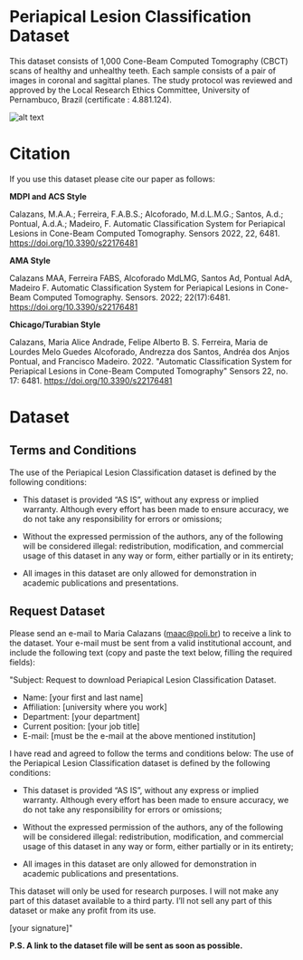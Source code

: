 # Periapical Lesion Classification Dataset

This dataset consists of 1,000 Cone-Beam Computed Tomography (CBCT) scans of healthy and unhealthy teeth. Each sample consists of a pair of images in coronal and sagittal planes. The study protocol was reviewed and approved by the Local Research Ethics Committee, University of Pernambuco, Brazil (certificate : 4.881.124).

![alt text]([http://url/to/img.png](https://www.mdpi.com/sensors/sensors-22-06481/article_deploy/html/images/sensors-22-06481-g002.png))

# Citation

If you use this dataset please cite our paper as follows:

**MDPI and ACS Style**

Calazans, M.A.A.; Ferreira, F.A.B.S.; Alcoforado, M.d.L.M.G.; Santos, A.d.; Pontual, A.d.A.; Madeiro, F. Automatic Classification System for Periapical Lesions in Cone-Beam Computed Tomography. Sensors 2022, 22, 6481. https://doi.org/10.3390/s22176481

**AMA Style**

Calazans MAA, Ferreira FABS, Alcoforado MdLMG, Santos Ad, Pontual AdA, Madeiro F. Automatic Classification System for Periapical Lesions in Cone-Beam Computed Tomography. Sensors. 2022; 22(17):6481. https://doi.org/10.3390/s22176481

**Chicago/Turabian Style**

Calazans, Maria Alice Andrade, Felipe Alberto B. S. Ferreira, Maria de Lourdes Melo Guedes Alcoforado, Andrezza dos Santos, Andréa dos Anjos Pontual, and Francisco Madeiro. 2022. "Automatic Classification System for Periapical Lesions in Cone-Beam Computed Tomography" Sensors 22, no. 17: 6481. https://doi.org/10.3390/s22176481

# Dataset

## Terms and Conditions

The use of the Periapical Lesion Classification dataset is defined by the following conditions:

* This dataset is provided “AS IS”, without any express or implied warranty. Although every effort has been made to ensure accuracy, we do not take any responsibility for errors or omissions;

* Without the expressed permission of the authors, any of the following will be considered illegal: redistribution, modification, and commercial usage of this dataset in any way or form, either partially or in its entirety;

* All images in this dataset are only allowed for demonstration in academic publications and presentations.

## Request Dataset

Please send an e-mail to Maria Calazans (maac@poli.br) to receive a link to the dataset. Your e-mail must be sent from a valid institutional account, and include the following text (copy and paste the text below, filling the required fields):

"Subject: Request to download Periapical Lesion Classification Dataset.

* Name: [your first and last name]
* Affiliation: [university where you work]
* Department: [your department]
* Current position: [your job title]
* E-mail: [must be the e-mail at the above mentioned institution]

I have read and agreed to follow the terms and conditions below: The use of the Periapical Lesion Classification dataset is defined by the following conditions:

* This dataset is provided “AS IS”, without any express or implied warranty. Although every effort has been made to ensure accuracy, we do not take any responsibility for errors or omissions;

* Without the expressed permission of the authors, any of the following will be considered illegal: redistribution, modification, and commercial usage of this dataset in any way or form, either partially or in its entirety;

* All images in this dataset are only allowed for demonstration in academic publications and presentations.

This dataset will only be used for research purposes. I will not make any part of this dataset available to a third party. I’ll not sell any part of this dataset or make any profit from its use.

[your signature]"  

**P.S. A link to the dataset file will be sent as soon as possible.**
